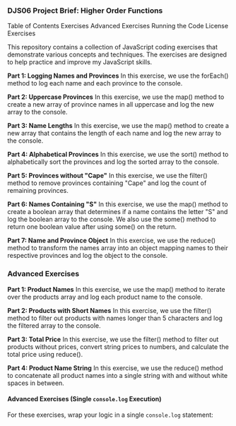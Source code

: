 ### DJS06 Project Brief: Higher Order Functions

Table of Contents
Exercises
Advanced Exercises
Running the Code
License
Exercises

This repository contains a collection of JavaScript coding exercises that demonstrate various concepts and techniques. The exercises are designed to help practice and improve my JavaScript skills.

**Part 1: Logging Names and Provinces**
In this exercise, we use the forEach() method to log each name and each province to the console.

**Part 2: Uppercase Provinces**
In this exercise, we use the map() method to create a new array of province names in all uppercase and log the new array to the console.

**Part 3: Name Lengths**
In this exercise, we use the map() method to create a new array that contains the length of each name and log the new array to the console.

**Part 4: Alphabetical Provinces**
In this exercise, we use the sort() method to alphabetically sort the provinces and log the sorted array to the console.

**Part 5: Provinces without "Cape"**
In this exercise, we use the filter() method to remove provinces containing "Cape" and log the count of remaining provinces.

**Part 6: Names Containing "S"**
In this exercise, we use the map() method to create a boolean array that determines if a name contains the letter "S" and log the boolean array to the console. We also use the some() method to return one boolean value after using some() on the return.

**Part 7: Name and Province Object**
In this exercise, we use the reduce() method to transform the names array into an object mapping names to their respective provinces and log the object to the console.

### Advanced Exercises

**Part 1: Product Names**
In this exercise, we use the map() method to iterate over the products array and log each product name to the console.

**Part 2: Products with Short Names**
In this exercise, we use the filter() method to filter out products with names longer than 5 characters and log the filtered array to the console.

**Part 3: Total Price**
In this exercise, we use the filter() method to filter out products without prices, convert string prices to numbers, and calculate the total price using reduce().

**Part 4: Product Name String**
In this exercise, we use the reduce() method to concatenate all product names into a single string with and without white spaces in between.
#### Advanced Exercises (Single `console.log` Execution)
For these exercises, wrap your logic in a single `console.log` statement:
 